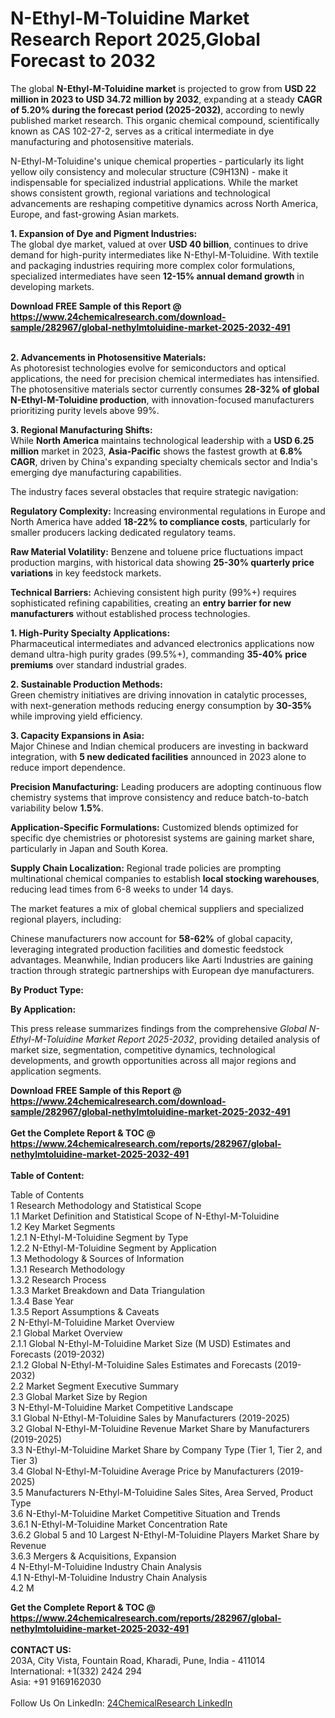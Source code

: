 <h1>N-Ethyl-M-Toluidine Market Research Report 2025,Global Forecast to 2032</h1><p>The global <strong>N-Ethyl-M-Toluidine market</strong> is projected to grow from <strong>USD 22 million in 2023 to USD 34.72 million by 2032</strong>, expanding at a steady <strong>CAGR of 5.20% during the forecast period (2025-2032)</strong>, according to newly published market research. This organic chemical compound, scientifically known as CAS 102-27-2, serves as a critical intermediate in dye manufacturing and photosensitive materials.</p><p>N-Ethyl-M-Toluidine's unique chemical properties - particularly its light yellow oily consistency and molecular structure (C9H13N) - make it indispensable for specialized industrial applications. While the market shows consistent growth, regional variations and technological advancements are reshaping competitive dynamics across North America, Europe, and fast-growing Asian markets.</p><p><strong>1. Expansion of Dye and Pigment Industries:</strong><br>
The global dye market, valued at over <strong>USD 40 billion</strong>, continues to drive demand for high-purity intermediates like N-Ethyl-M-Toluidine. With textile and packaging industries requiring more complex color formulations, specialized intermediates have seen <strong>12-15% annual demand growth</strong> in developing markets.</p><div><b>Download FREE Sample of this Report @ 
            <a href="https://www.24chemicalresearch.com/download-sample/282967/global-nethylmtoluidine-market-2025-2032-491">
            https://www.24chemicalresearch.com/download-sample/282967/global-nethylmtoluidine-market-2025-2032-491</a></b></div><br><p><strong>2. Advancements in Photosensitive Materials:</strong><br>
As photoresist technologies evolve for semiconductors and optical applications, the need for precision chemical intermediates has intensified. The photosensitive materials sector currently consumes <strong>28-32% of global N-Ethyl-M-Toluidine production</strong>, with innovation-focused manufacturers prioritizing purity levels above 99%.</p><p><strong>3. Regional Manufacturing Shifts:</strong><br>
While <strong>North America</strong> maintains technological leadership with a <strong>USD 6.25 million</strong> market in 2023, <strong>Asia-Pacific</strong> shows the fastest growth at <strong>6.8% CAGR</strong>, driven by China's expanding specialty chemicals sector and India's emerging dye manufacturing capabilities.</p><p>The industry faces several obstacles that require strategic navigation:</p><p><strong>Regulatory Complexity:</strong> Increasing environmental regulations in Europe and North America have added <strong>18-22% to compliance costs</strong>, particularly for smaller producers lacking dedicated regulatory teams.</p><p><strong>Raw Material Volatility:</strong> Benzene and toluene price fluctuations impact production margins, with historical data showing <strong>25-30% quarterly price variations</strong> in key feedstock markets.</p><p><strong>Technical Barriers:</strong> Achieving consistent high purity (99%+) requires sophisticated refining capabilities, creating an <strong>entry barrier for new manufacturers</strong> without established process technologies.</p><p><strong>1. High-Purity Specialty Applications:</strong><br>
Pharmaceutical intermediates and advanced electronics applications now demand ultra-high purity grades (99.5%+), commanding <strong>35-40% price premiums</strong> over standard industrial grades.</p><p><strong>2. Sustainable Production Methods:</strong><br>
Green chemistry initiatives are driving innovation in catalytic processes, with next-generation methods reducing energy consumption by <strong>30-35%</strong> while improving yield efficiency.</p><p><strong>3. Capacity Expansions in Asia:</strong><br>
Major Chinese and Indian chemical producers are investing in backward integration, with <strong>5 new dedicated facilities</strong> announced in 2023 alone to reduce import dependence.</p><p><strong>Precision Manufacturing:</strong> Leading producers are adopting continuous flow chemistry systems that improve consistency and reduce batch-to-batch variability below <strong>1.5%</strong>.</p><p><strong>Application-Specific Formulations:</strong> Customized blends optimized for specific dye chemistries or photoresist systems are gaining market share, particularly in Japan and South Korea.</p><p><strong>Supply Chain Localization:</strong> Regional trade policies are prompting multinational chemical companies to establish <strong>local stocking warehouses</strong>, reducing lead times from 6-8 weeks to under 14 days.</p><p>The market features a mix of global chemical suppliers and specialized regional players, including:
</p><p>Chinese manufacturers now account for <strong>58-62%</strong> of global capacity, leveraging integrated production facilities and domestic feedstock advantages. Meanwhile, Indian producers like Aarti Industries are gaining traction through strategic partnerships with European dye manufacturers.</p><p><strong>By Product Type:</strong></p><p><strong>By Application:</strong></p><p>This press release summarizes findings from the comprehensive <em>Global N-Ethyl-M-Toluidine Market Report 2025-2032</em>, providing detailed analysis of market size, segmentation, competitive dynamics, technological developments, and growth opportunities across all major regions and application segments.</p><div><b>Download FREE Sample of this Report @ 
            <a href="https://www.24chemicalresearch.com/download-sample/282967/global-nethylmtoluidine-market-2025-2032-491">
            https://www.24chemicalresearch.com/download-sample/282967/global-nethylmtoluidine-market-2025-2032-491</a></b></div><br><div><b>Get the Complete Report & TOC @ 
            <a href="https://www.24chemicalresearch.com/reports/282967/global-nethylmtoluidine-market-2025-2032-491">
            https://www.24chemicalresearch.com/reports/282967/global-nethylmtoluidine-market-2025-2032-491</a></b></div><br>
            <b>Table of Content:</b><p>Table of Contents<br />
1 Research Methodology and Statistical Scope<br />
1.1 Market Definition and Statistical Scope of N-Ethyl-M-Toluidine<br />
1.2 Key Market Segments<br />
1.2.1 N-Ethyl-M-Toluidine Segment by Type<br />
1.2.2 N-Ethyl-M-Toluidine Segment by Application<br />
1.3 Methodology & Sources of Information<br />
1.3.1 Research Methodology<br />
1.3.2 Research Process<br />
1.3.3 Market Breakdown and Data Triangulation<br />
1.3.4 Base Year<br />
1.3.5 Report Assumptions & Caveats<br />
2 N-Ethyl-M-Toluidine Market Overview<br />
2.1 Global Market Overview<br />
2.1.1 Global N-Ethyl-M-Toluidine Market Size (M USD) Estimates and Forecasts (2019-2032)<br />
2.1.2 Global N-Ethyl-M-Toluidine Sales Estimates and Forecasts (2019-2032)<br />
2.2 Market Segment Executive Summary<br />
2.3 Global Market Size by Region<br />
3 N-Ethyl-M-Toluidine Market Competitive Landscape<br />
3.1 Global N-Ethyl-M-Toluidine Sales by Manufacturers (2019-2025)<br />
3.2 Global N-Ethyl-M-Toluidine Revenue Market Share by Manufacturers (2019-2025)<br />
3.3 N-Ethyl-M-Toluidine Market Share by Company Type (Tier 1, Tier 2, and Tier 3)<br />
3.4 Global N-Ethyl-M-Toluidine Average Price by Manufacturers (2019-2025)<br />
3.5 Manufacturers N-Ethyl-M-Toluidine Sales Sites, Area Served, Product Type<br />
3.6 N-Ethyl-M-Toluidine Market Competitive Situation and Trends<br />
3.6.1 N-Ethyl-M-Toluidine Market Concentration Rate<br />
3.6.2 Global 5 and 10 Largest N-Ethyl-M-Toluidine Players Market Share by Revenue<br />
3.6.3 Mergers & Acquisitions, Expansion<br />
4 N-Ethyl-M-Toluidine Industry Chain Analysis<br />
4.1 N-Ethyl-M-Toluidine Industry Chain Analysis<br />
4.2 M</p><div><b>Get the Complete Report & TOC @ 
            <a href="https://www.24chemicalresearch.com/reports/282967/global-nethylmtoluidine-market-2025-2032-491">
            https://www.24chemicalresearch.com/reports/282967/global-nethylmtoluidine-market-2025-2032-491</a></b></div><br><b>CONTACT US:</b><br>
            203A, City Vista, Fountain Road, Kharadi, Pune, India - 411014<br>
            International: +1(332) 2424 294<br>
            Asia: +91 9169162030 <br><br>
            Follow Us On LinkedIn: <a href="https://www.linkedin.com/company/24chemicalresearch/">24ChemicalResearch LinkedIn</a>